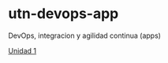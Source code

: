 # utn-devops-app
DevOps, integracion y agilidad continua (apps)

[Unidad 1](https://github.com/hpieroni/utn-devops-app/tree/unidad-1)

